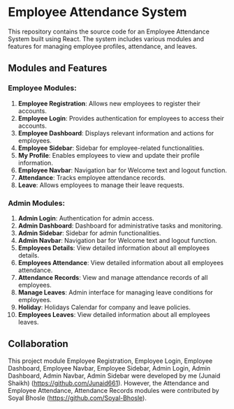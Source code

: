 # Employee Attendance System

This repository contains the source code for an Employee Attendance System built using React. The system includes various modules and features for managing employee profiles, attendance, and leaves.

## Modules and Features

### Employee Modules:
1. **Employee Registration**: Allows new employees to register their accounts.
2. **Employee Login**: Provides authentication for employees to access their accounts.
3. **Employee Dashboard**: Displays relevant information and actions for employees.
4. **Employee Sidebar**: Sidebar for employee-related functionalities.
5. **My Profile**: Enables employees to view and update their profile information.
6. **Employee Navbar**: Navigation bar for Welcome text and logout function.
7. **Attendance**: Tracks employee attendance records.
8. **Leave**: Allows employees to manage their leave requests.

### Admin Modules:
1. **Admin Login**: Authentication for admin access.
2. **Admin Dashboard**: Dashboard for administrative tasks and monitoring.
3. **Admin Sidebar**: Sidebar for admin functionalities.
4. **Admin Navbar**: Navigation bar for Welcome text and logout function.
5. **Employees Details**: View detailed information about all employees details.
6. **Employees Attendance**: View detailed information about all employees attendance.
7. **Attendance Records**: View and manage attendance records of all employees.
8. **Manage Leaves**: Admin interface for managing leave conditions for employees.
9. **Holiday**: Holidays Calendar for company and leave policies.
10. **Employees Leaves**: View detailed information about all employees leaves. 

## Collaboration
This project module Employee Registration, Employee Login, Employee Dashboard, Employee Navbar, Employee Sidebar, Admin Login, Admin Dashboard, Admin Navbar, Admin Sidebar  were developed by me (Junaid Shaikh) (https://github.com/Junaid661). However, the Attendance and Employee Attendance, Attendance Records modules were contributed by Soyal Bhosle (https://github.com/Soyal-Bhosle).
